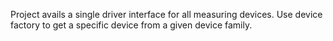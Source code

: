 Project avails a single driver interface for all measuring devices. 
Use device factory to get a specific device from a given device family.
